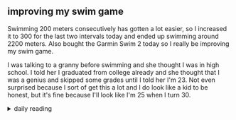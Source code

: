 ## improving my swim game

Swimming 200 meters consecutively has gotten a lot easier, so I increased it to 300 for the last two intervals today and ended up swimming around 2200 meters. Also bought the Garmin Swim 2 today so I really be improving my swim game.

I was talking to a granny before swimming and she thought I was in high school. I told her I graduated from college already and she thought that I was a genius and skipped some grades until I told her I'm 23. Not even surprised because I sort of get this a lot and I do look like a kid to be honest, but it's fine because I'll look like I'm 25 when I turn 30.

<details markdown="1">
<summary>daily reading</summary>

| today |
| :-------------: |
| Deut. 6; Ps. 89; Isa. 34; Rev. 4 |
| WCF 6; WLC 36-42; WSC 24-26 |
| John 9; Ex. 27; Heb. 12; 1 Tim. 4; Job 15; Ps. 77; Prov. 15; 1 Sam. 28; Jer. 11; Acts 21 |

</details>